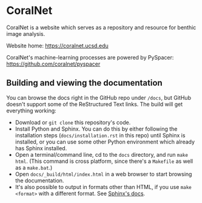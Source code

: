 # CoralNet

CoralNet is a website which serves as a repository and resource for benthic image analysis.

Website home: https://coralnet.ucsd.edu

CoralNet's machine-learning processes are powered by PySpacer: https://github.com/coralnet/pyspacer


## Building and viewing the documentation

You can browse the docs right in the GitHub repo under `/docs`, but GitHub doesn't support some of the ReStructured Text links. The build will get everything working: 

- Download or `git clone` this repository's code.
- Install Python and Sphinx. You can do this by either following the installation steps (`docs/installation.rst` in this repo) until Sphinx is installed, or you can use some other Python environment which already has Sphinx installed.
- Open a terminal/command line, cd to the `docs` directory, and run `make html`. (This command is cross platform, since there's a ``Makefile`` as well as a ``make.bat``.)
- Open `docs/_build/html/index.html` in a web browser to start browsing the documentation.
- It's also possible to output in formats other than HTML, if you use ``make <format>`` with a different format. See [Sphinx's docs](http://www.sphinx-doc.org/en/master/usage/quickstart.html#running-the-build).
